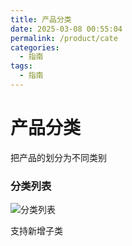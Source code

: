 ```yaml
---
title: 产品分类
date: 2025-03-08 00:55:04
permalink: /product/cate
categories:
  - 指南
tags:
  - 指南
---
```


# 产品分类

把产品的划分为不同类别

### 分类列表

![分类列表](/iot/product/cate/list.png "分类列表")

支持新增子类
